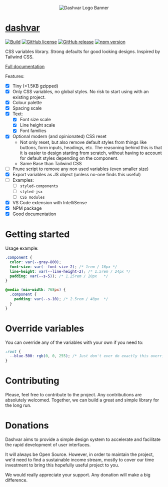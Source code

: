 <p align="center">
  <img alt="Dashvar Logo Banner" src="https://github.com/dashvars/dashvar/blob/master/docs/dashvar-logo-banner.png" />
</p>

# [dashvar](https://dashvar.com)

[![Build](https://github.com/carlosbaraza/dashvar/workflows/Build/badge.svg)](https://github.com/carlosbaraza/dashvar/actions?query=workflow%3A%22Build%22)
[![GitHub license](https://img.shields.io/github/license/dashvars/dashvar)](https://github.com/dashvars/dashvar/blob/master/LICENSE)
[![GitHub release](https://img.shields.io/github/v/tag/dashvars/dashvar.svg?sort=semver&label=Current%20release)](https://GitHub.com/dashvars/dashvar/releases/)
[![npm version](https://badge.fury.io/js/dashvar.svg)](https://www.npmjs.com/package/dashvar)

CSS variables library. Strong defaults for good looking designs. Inspired by Tailwind CSS.

[Full documentation](https://dashvar.com)

Features:

- [x] Tiny (<1.5KB gzipped)
- [x] Only CSS variables, no global styles. No risk to start using with an existing project.
- [x] Colour palette
- [x] Spacing scale
- [x] Text:
  - [x] Font size scale
  - [x] Line height scale
  - [x] Font families
- [x] Optional modern (and opinionated) CSS reset
  - Not only reset, but also remove default styles from things like buttons, form inputs, headings, etc. The reasoning behind this is that it is easier to design starting from scratch, without having to account for default styles depending on the component.
  - Same Base than Tailwind CSS
- [ ] Prune script to remove any non used variables (even smaller size)
- [x] Export variables as JS object (unless no-one finds this useful)
- [ ] Examples:
  - [ ] `styled-components`
  - [ ] `styled-jsx`
  - [ ] `CSS modules`
- [x] VS Code extension with IntelliSense
- [x] NPM package
- [x] Good documentation

# Getting started

Usage example:

```css
.component {
  color: var(--gray-800);
  font-size: var(--font-size-2); /* 1rem / 16px */
  line-height: var(--line-height-2); /* 1.5rem / 24px */
  padding: var(--s-5)); /* 1.25rem / 20px	*/
}

@media (min-width: 768px) {
  .component {
    padding: var(--s-10); /* 2.5rem / 40px	*/
  }
}
```

# Override variables

You can override any of the variables with your own if you need to:

```css
:root {
  --blue-500: rgb(0, 0, 255); /* Just don't ever do exactly this override ;) */
}
```

# Contributing

Please, feel free to contribute to the project. Any contributions are absolutely welcomed. Together, we can
build a great and simple library for the long run.

# Donations

Dashvar aims to provide a simple design system to accelerate and facilitate the rapid development of user interfaces.

It will always be Open Source. However, in order to maintain the project, we'd need to find a sustainable income stream, mostly to cover our time investment to bring this hopefully useful project to you.

We would really appreciate your support. Any donation will make a big difference.
